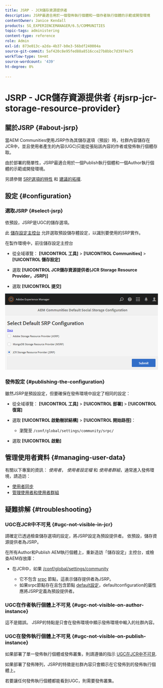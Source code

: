 ```yaml
---
title: JSRP - JCR儲存資源提供者
description: JSRP最適合用於一個發佈執行個體和一個作者執行個體的示範或開發環境
contentOwner: Janice Kendall
products: SG_EXPERIENCEMANAGER/6.5/COMMUNITIES
topic-tags: administering
content-type: reference
role: Admin
exl-id: 873e013c-a2da-4b37-b0e3-56bdf240004a
source-git-commit: 5af420c8e95fed88a8516cce27b8bbc7d3974e75
workflow-type: tm+mt
source-wordcount: '439'
ht-degree: 0%

---
```


# JSRP - JCR儲存資源提供者 {#jsrp-jcr-storage-resource-provider}

## 關於JSRP {#about-jsrp}

當AEM Communities使用JSRP作為其儲存選項（預設）時，社群內容儲存在JCR中，並且使用者產生的內容(UGC)只能從張貼該內容的作者或發佈執行個體存取。

由於部署的簡單性，JSRP最適合用於一個Publish執行個體和一個Author執行個體的示範或開發環境。

另請參閱 [SRP選項的特性](working-with-srp.md#characteristics-of-srp-options) 和 [建議的拓撲](topologies.md).

## 設定 {#configuration}

### 選取JSRP {#select-jsrp}

依預設，JSRP是UGC的儲存選項。

此 [儲存設定主控台](srp-config.md) 允許選取預設儲存體設定，以識別要使用的SRP實作。

在製作環境中，前往儲存設定主控台

* 從全域導覽： **[!UICONTROL 工具]** > **[!UICONTROL Communities]** > **[!UICONTROL 儲存設定]**

* 選取 **[!UICONTROL JCR儲存資源提供者(JCR Storage Resource Provider，JSRP)]**

* 選取 **[!UICONTROL 提交]**

![jsrp設定](assets/jsrp-configuration.png)

### 發佈設定 {#publishing-the-configuration}

雖然JSRP是預設設定，但要確保在發佈環境中設定了相同的設定：

* 從全域導覽： **[!UICONTROL 工具]** > **[!UICONTROL 部署]** > **[!UICONTROL 復寫]**
* 選取 **[!UICONTROL 啟動樹狀結構]** > **[!UICONTROL 開始路徑]**：

   * 瀏覽至 `/conf/global/settings/community/srpc/`

* 選取 **[!UICONTROL 啟動]**

## 管理使用者資料 {#managing-user-data}

有關以下專案的資訊： *使用者*， *使用者設定檔* 和 *使用者群組*，通常進入發佈環境，請造訪：

* [使用者同步](sync.md)
* [管理使用者和使用者群組](users.md)

## 疑難排解 {#troubleshooting}

### UGC在JCR中不可見 {#ugc-not-visible-in-jcr}

請確定已透過檢查儲存選項的設定，將JSRP設定為預設提供者。 依預設，儲存資源提供者為JSRP。

在所有Author和Publish AEM執行個體上，重新造訪「儲存設定」主控台，或檢查AEM存放庫：

* 在JCR中，如果 [/conf/global/settings/community](http://localhost:4502/crx/de/index.jsp#/conf/global/settings/community)

   * 它不包含 [srpc](http://localhost:4502/crx/de/index.jsp#/conf/global/settings/community/srpc) 節點，這表示儲存提供者為JSRP。
   * 如果srpc節點存在且包含節點 [default設定](http://localhost:4502/crx/de/index.jsp#/conf/global/settings/community/srpc/defaultconfiguration)，defaultconfiguration的屬性應將JSRP定義為預設提供者。

### UGC在作者執行個體上不可見 {#ugc-not-visible-on-author-instance}

這不是錯誤。 JSRP的特點是只會在發佈環境中顯示發佈環境中輸入的社群內容。

### UGC在發佈執行個體上不可見 {#ugc-not-visible-on-publish-instance}

如果部署了單一發佈執行個體或發佈叢集，則請遵循的指示 [UGC在JCR中不可見](#ugc-not-visible-in-jcr).

如果部署了發佈陣列，JSRP的特徵是社群內容只會顯示在它發佈到的發佈執行個體上。

若要讓任何發佈執行個體都能看到UGC，則需要發佈叢集。
